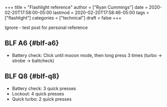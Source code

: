 +++
title = "Flashlight reference"
author = ["Ryan Cummings"]
date = 2020-02-20T17:58:00-05:00
lastmod = 2020-02-20T17:58:46-05:00
tags = ["flashlight"]
categories = ["technical"]
draft = false
+++

Ignore - test post for personal reference


## BLF A6 {#blf-a6}

-   Battery check: Click until mooon mode, then long press 3 times (turbo -> strobe -> battcheck)


## BLF Q8 {#blf-q8}

-   Battery check: 3 quick presses
-   Lockout: 4 quick presses
-   Quick turbo: 2 quick presses
